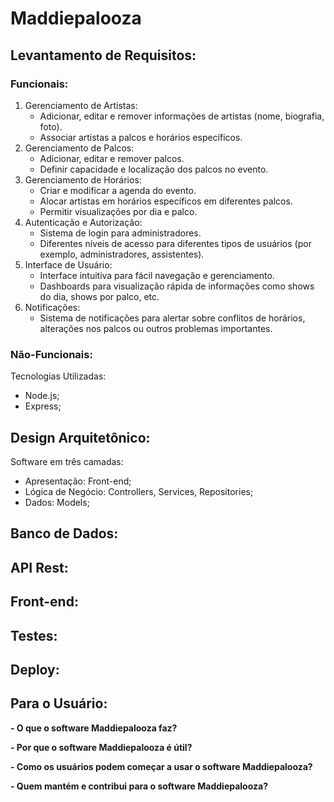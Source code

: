# Maddiepalooza

## Levantamento de Requisitos:
### Funcionais:
1. Gerenciamento de Artistas:
   - Adicionar, editar e remover informações de artistas (nome, biografia, foto).
   - Associar artistas a palcos e horários específicos.
2. Gerenciamento de Palcos:
   - Adicionar, editar e remover palcos.
   - Definir capacidade e localização dos palcos no evento.
3. Gerenciamento de Horários:
   - Criar e modificar a agenda do evento.
   - Alocar artistas em horários específicos em diferentes palcos.
   - Permitir visualizações por dia e palco.
4. Autenticação e Autorização:
   - Sistema de login para administradores.
   - Diferentes níveis de acesso para diferentes tipos de usuários (por exemplo, administradores, assistentes).
5. Interface de Usuário:
   - Interface intuitiva para fácil navegação e gerenciamento.
   - Dashboards para visualização rápida de informações como shows do dia, shows por palco, etc.
6. Notificações:
   - Sistema de notificações para alertar sobre conflitos de horários, alterações nos palcos ou outros problemas importantes.

### Não-Funcionais:
Tecnologias Utilizadas:
- Node.js;
- Express;

## Design Arquitetônico:
Software em três camadas:
- Apresentação: Front-end;
- Lógica de Negócio: Controllers, Services, Repositories;
- Dados: Models;

## Banco de Dados:

## API Rest:

## Front-end:

## Testes:

## Deploy:

## Para o Usuário:
**- O que o software Maddiepalooza faz?**

**- Por que o software Maddiepalooza é útil?**

**- Como os usuários podem começar a usar o software Maddiepalooza?**

**- Quem mantém e contribui para o software Maddiepalooza?**

